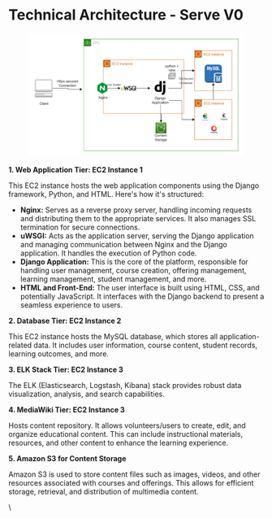 # Technical Architecture - Serve V0



<figure><img src="../.gitbook/assets/TechnicalArchitecture-ServePrarambh.png" alt=""><figcaption></figcaption></figure>

**1. Web Application Tier: EC2 Instance 1**

This EC2 instance hosts the web application components using the Django framework, Python, and HTML. Here's how it's structured:

* **Nginx:** Serves as a reverse proxy server, handling incoming requests and distributing them to the appropriate services. It also manages SSL termination for secure connections.
* **uWSGI:** Acts as the application server, serving the Django application and managing communication between Nginx and the Django application. It handles the execution of Python code.
* **Django Application:** This is the core of the platform, responsible for handling user management, course creation, offering management, learning management, student management, and more.
* **HTML and Front-End:** The user interface is built using HTML, CSS, and potentially JavaScript. It interfaces with the Django backend to present a seamless experience to users.

**2. Database Tier: EC2 Instance 2**

This EC2 instance hosts the MySQL database, which stores all application-related data. It includes user information, course content, student records, learning outcomes, and more.&#x20;

**3. ELK Stack Tier: EC2 Instance 3**

The ELK (Elasticsearch, Logstash, Kibana) stack provides robust data visualization, analysis, and search capabilities.

**4. MediaWiki Tier: EC2 Instance 3**

Hosts content repository. It allows volunteers/users to create, edit, and organize educational content. This can include instructional materials, resources, and other content to enhance the learning experience.

**5. Amazon S3 for Content Storage**

Amazon S3 is used to store content files such as images, videos, and other resources associated with courses and offerings. This allows for efficient storage, retrieval, and distribution of multimedia content.

\
